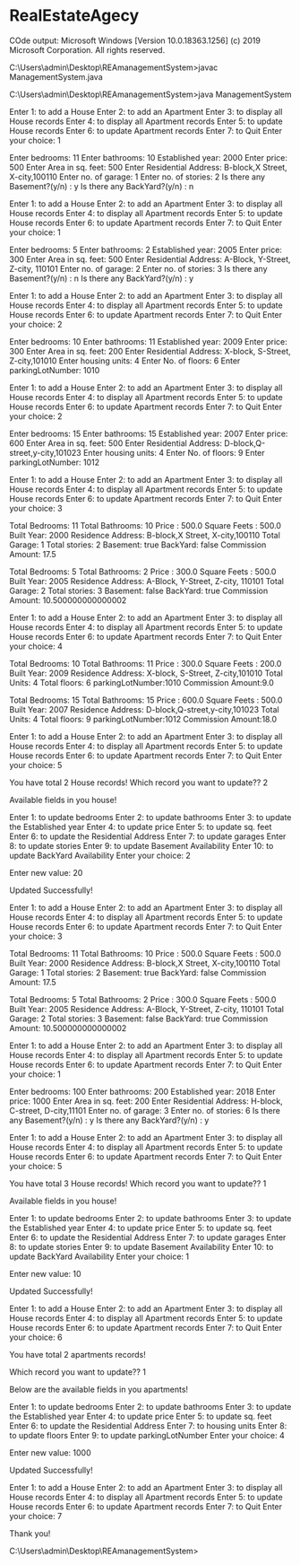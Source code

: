 # RealEstateAgecy

COde output:
Microsoft Windows [Version 10.0.18363.1256]
(c) 2019 Microsoft Corporation. All rights reserved.

C:\Users\admin\Desktop\REAmanagementSystem>javac ManagementSystem.java

C:\Users\admin\Desktop\REAmanagementSystem>java ManagementSystem

Enter 1: to add a House
Enter 2: to add an Apartment
Enter 3: to display all House records
Enter 4: to display all Apartment records
Enter 5: to update House records
Enter 6: to update Apartment records
Enter 7: to Quit
Enter your choice: 1

Enter bedrooms: 11
Enter bathrooms: 10
Established year: 2000
Enter price: 500
Enter Area in sq. feet: 500
Enter Residential Address: B-block,X Street, X-city,100110
Enter no. of garage: 1
Enter no. of stories: 2
Is there any Basement?(y/n) : y
Is there any BackYard?(y/n) : n

Enter 1: to add a House
Enter 2: to add an Apartment
Enter 3: to display all House records
Enter 4: to display all Apartment records
Enter 5: to update House records
Enter 6: to update Apartment records
Enter 7: to Quit
Enter your choice: 1

Enter bedrooms: 5
Enter bathrooms: 2
Established year: 2005
Enter price: 300
Enter Area in sq. feet: 500
Enter Residential Address: A-Block, Y-Street, Z-city, 110101
Enter no. of garage: 2
Enter no. of stories: 3
Is there any Basement?(y/n) : n
Is there any BackYard?(y/n) : y

Enter 1: to add a House
Enter 2: to add an Apartment
Enter 3: to display all House records
Enter 4: to display all Apartment records
Enter 5: to update House records
Enter 6: to update Apartment records
Enter 7: to Quit
Enter your choice: 2

Enter bedrooms: 10
Enter bathrooms: 11
Established year: 2009
Enter price: 300
Enter Area in sq. feet: 200
Enter Residential Address: X-block, S-Street, Z-city,101010
Enter housing units: 4
Enter No. of floors: 6
Enter parkingLotNumber: 1010

Enter 1: to add a House
Enter 2: to add an Apartment
Enter 3: to display all House records
Enter 4: to display all Apartment records
Enter 5: to update House records
Enter 6: to update Apartment records
Enter 7: to Quit
Enter your choice: 2

Enter bedrooms: 15
Enter bathrooms: 15
Established year: 2007
Enter price: 600
Enter Area in sq. feet: 500
Enter Residential Address: D-block,Q-street,y-city,101023
Enter housing units: 4
Enter No. of floors: 9
Enter parkingLotNumber: 1012

Enter 1: to add a House
Enter 2: to add an Apartment
Enter 3: to display all House records
Enter 4: to display all Apartment records
Enter 5: to update House records
Enter 6: to update Apartment records
Enter 7: to Quit
Enter your choice: 3

Total Bedrooms: 11
Total Bathrooms: 10
Price : 500.0
Square Feets : 500.0
Built Year: 2000
Residence Address: B-block,X Street, X-city,100110
Total Garage: 1
Total stories: 2
Basement: true
BackYard: false
Commission Amount: 17.5

Total Bedrooms: 5
Total Bathrooms: 2
Price : 300.0
Square Feets : 500.0
Built Year: 2005
Residence Address: A-Block, Y-Street, Z-city, 110101
Total Garage: 2
Total stories: 3
Basement: false
BackYard: true
Commission Amount: 10.500000000000002

Enter 1: to add a House
Enter 2: to add an Apartment
Enter 3: to display all House records
Enter 4: to display all Apartment records
Enter 5: to update House records
Enter 6: to update Apartment records
Enter 7: to Quit
Enter your choice: 4

Total Bedrooms: 10
Total Bathrooms: 11
Price : 300.0
Square Feets : 200.0
Built Year: 2009
Residence Address: X-block, S-Street, Z-city,101010
Total Units: 4
Total floors: 6
parkingLotNumber:1010
Commission Amount:9.0

Total Bedrooms: 15
Total Bathrooms: 15
Price : 600.0
Square Feets : 500.0
Built Year: 2007
Residence Address: D-block,Q-street,y-city,101023
Total Units: 4
Total floors: 9
parkingLotNumber:1012
Commission Amount:18.0

Enter 1: to add a House
Enter 2: to add an Apartment
Enter 3: to display all House records
Enter 4: to display all Apartment records
Enter 5: to update House records
Enter 6: to update Apartment records
Enter 7: to Quit
Enter your choice: 5

You have total 2 House records!
Which record you want to update?? 2

Available fields in you house!


Enter 1: to update bedrooms
Enter 2: to update bathrooms
Enter 3: to update the Established year
Enter 4: to update price
Enter 5: to update sq. feet
Enter 6: to update the Residential Address
Enter 7: to update garages
Enter 8: to update stories
Enter 9: to update Basement Availability
Enter 10: to update BackYard Availability
Enter your choice: 2

Enter new value: 20

Updated Successfully!

Enter 1: to add a House
Enter 2: to add an Apartment
Enter 3: to display all House records
Enter 4: to display all Apartment records
Enter 5: to update House records
Enter 6: to update Apartment records
Enter 7: to Quit
Enter your choice: 3

Total Bedrooms: 11
Total Bathrooms: 10
Price : 500.0
Square Feets : 500.0
Built Year: 2000
Residence Address: B-block,X Street, X-city,100110
Total Garage: 1
Total stories: 2
Basement: true
BackYard: false
Commission Amount: 17.5

Total Bedrooms: 5
Total Bathrooms: 2
Price : 300.0
Square Feets : 500.0
Built Year: 2005
Residence Address: A-Block, Y-Street, Z-city, 110101
Total Garage: 2
Total stories: 3
Basement: false
BackYard: true
Commission Amount: 10.500000000000002

Enter 1: to add a House
Enter 2: to add an Apartment
Enter 3: to display all House records
Enter 4: to display all Apartment records
Enter 5: to update House records
Enter 6: to update Apartment records
Enter 7: to Quit
Enter your choice: 1

Enter bedrooms: 100
Enter bathrooms: 200
Established year: 2018
Enter price: 1000
Enter Area in sq. feet: 200
Enter Residential Address: H-block, C-street, D-city,11101
Enter no. of garage: 3
Enter no. of stories: 6
Is there any Basement?(y/n) : y
Is there any BackYard?(y/n) : y

Enter 1: to add a House
Enter 2: to add an Apartment
Enter 3: to display all House records
Enter 4: to display all Apartment records
Enter 5: to update House records
Enter 6: to update Apartment records
Enter 7: to Quit
Enter your choice: 5

You have total 3 House records!
Which record you want to update?? 1

Available fields in you house!


Enter 1: to update bedrooms
Enter 2: to update bathrooms
Enter 3: to update the Established year
Enter 4: to update price
Enter 5: to update sq. feet
Enter 6: to update the Residential Address
Enter 7: to update garages
Enter 8: to update stories
Enter 9: to update Basement Availability
Enter 10: to update BackYard Availability
Enter your choice: 1

Enter new value: 10

Updated Successfully!

Enter 1: to add a House
Enter 2: to add an Apartment
Enter 3: to display all House records
Enter 4: to display all Apartment records
Enter 5: to update House records
Enter 6: to update Apartment records
Enter 7: to Quit
Enter your choice: 6

You have total 2 apartments records!

Which record you want to update?? 1

Below are the available fields in you apartments!


Enter 1: to update bedrooms
Enter 2: to update bathrooms
Enter 3: to update the Established year
Enter 4: to update price
Enter 5: to update sq. feet
Enter 6: to update the Residential Address
Enter 7: to housing units
Enter 8: to update floors
Enter 9: to update parkingLotNumber
Enter your choice: 4

Enter new value: 1000

Updated Successfully!

Enter 1: to add a House
Enter 2: to add an Apartment
Enter 3: to display all House records
Enter 4: to display all Apartment records
Enter 5: to update House records
Enter 6: to update Apartment records
Enter 7: to Quit
Enter your choice: 7

Thank you!

C:\Users\admin\Desktop\REAmanagementSystem>
